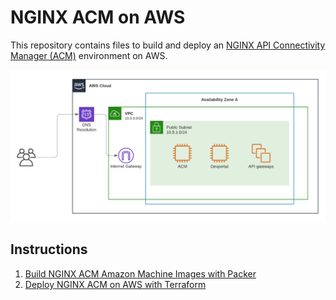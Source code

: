 # NGINX ACM on AWS

This repository contains files to build and deploy an [NGINX API Connectivity Manager (ACM)](https://docs.nginx.com/nginx-management-suite/) environment on AWS.

![](./docs/images//acm-aws.png)

## Instructions

1. [Build NGINX ACM Amazon Machine Images with Packer](./packer)
1. [Deploy NGINX ACM on AWS with Terraform](./terraform/)
